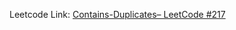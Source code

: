 Leetcode Link:
[Contains-Duplicates– LeetCode #217](https://leetcode.com/problems/contains-duplicate/description/)
